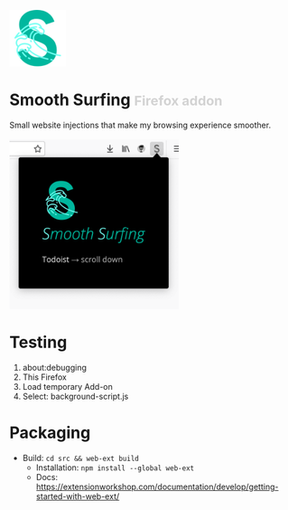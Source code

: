 <img src="src/icons/icon.png" width="100px" height="100px"><br>

# Smooth Surfing <small style="color:lightgrey">Firefox addon</small>
Small website injections that make my browsing experience smoother.<br><br>
<img src="screenshot.png" width="300px" height="300px">

# Testing
1. about:debugging
2. This Firefox
3. Load temporary Add-on
3. Select: background-script.js

# Packaging
- Build: `cd src && web-ext build`
  - Installation: `npm install --global web-ext`
  - Docs: https://extensionworkshop.com/documentation/develop/getting-started-with-web-ext/